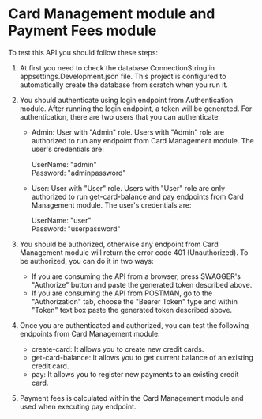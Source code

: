 # Card Management module and Payment Fees module

To test this API you should follow these steps:

1. At first you need to check the database ConnectionString in appsettings.Development.json file. This project is configured to automatically create the database from scratch when you run it.

2. You should authenticate using login endpoint from Authentication module. After running the login endpoint, a token will be generated. For authentication, there are two users that you can authenticate:
    - Admin: User with "Admin" role. Users with "Admin" role are authorized to run any endpoint from Card Management module. The user's credentials are:

        UserName: "admin"      
        Password: "adminpassword"
  
    - User: User with "User" role. Users with "User" role are only authorized to run get-card-balance and ​pay endpoints from Card Management module. The user's credentials are:
      
        UserName: "user"      
        Password: "userpassword"

4. You should be authorized, otherwise any endpoint from Card Management module will return the error code 401 (Unauthorized). To be authorized, you can do it in two ways:
    - If you are consuming the API from a browser, press SWAGGER's "Authorize" button and paste the generated token described above.
    - If you are consuming the API from POSTMAN, go to the "Authorization" tab, choose the "Bearer Token" type and within "Token" text box paste the generated token described above.

5. Once you are authenticated and authorized, you can test the following endpoints from Card Management module:

    - ​create-card: It allows you to create new credit cards.
    - get-card-balance: It allows you to get current balance of an existing credit card.
    - pay: It allows you to register new payments to an existing credit card.

6. Payment fees is calculated within the Card Management module and used when executing pay endpoint.
